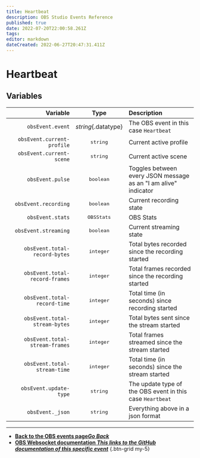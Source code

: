 ```yaml
---
title: Heartbeat
description: OBS Studio Events Reference
published: true
date: 2022-07-20T22:00:58.261Z
tags: 
editor: markdown
dateCreated: 2022-06-27T20:47:31.411Z
---
```


# Heartbeat

## Variables

| Variable |  Type  | Description |
|---------:|:------:|:------------|
`obsEvent.event` | *string*{.datatype} | The OBS event in this case `Heartbeat`
`obsEvent.current-profile` | <kbd>string</kbd> | Current active profile
`obsEvent.current-scene`| <kbd>string</kbd> | Current active scene
`obsEvent.pulse` | <kbd>boolean</kbd> | Toggles between every JSON message as an "I am alive" indicator
`obsEvent.recording` | <kbd>boolean</kbd> | Current recording state
`obsEvent.stats` | <kbd>OBSStats</kbd> | OBS Stats
`obsEvent.streaming` | <kbd>boolean</kbd> | Current streaming state
`obsEvent.total-record-bytes` | <kbd>integer</kbd> | Total bytes recorded since the recording started
`obsEvent.total-record-frames` | <kbd>integer</kbd> | Total frames recorded since the recording started
`obsEvent.total-record-time` | <kbd>integer</kbd> | Total time (in seconds) since recording started
`obsEvent.total-stream-bytes` | <kbd>integer</kbd> | Total bytes sent since the stream started
`obsEvent.total-stream-frames` | <kbd>integer</kbd> | Total frames streamed since the stream started
`obsEvent.total-stream-time` | <kbd>integer</kbd> | Total time (in seconds) since the stream started
`obsEvent.update-type` | <kbd>string</kbd> | The update type of the OBS event in this case `Heartbeat`
`obsEvent._json` | <kbd>string</kbd> | Everything above in a json format

---

- [<i class="mdi mdi-chevron-left"></i>**Back to the OBS events page*Go Back***](/en/Broadcasters/OBS/Archive/Events)
- [<i class="mdi mdi-github"></i> **OBS Websocket documentation *This links to the GitHub documentation of this specific event***](https://github.com/obsproject/obs-websocket/blob/4.x-current/docs/generated/protocol.md#heartbeat)
{.btn-grid my-5}

